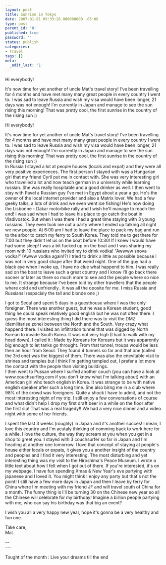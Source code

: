 ```yaml
---
layout: post
title: Sunrise in Tokyo
date: 2007-01-01 09:33:28.000000000 -05:00
type: post
parent_id: '0'
published: true
password: ''
status: publish
categories:
- Travel
tags: []
meta:
  _edit_last: '1'
---
```

<p>Hi everybody!</p>
<p>It's now time for yet another of uncle Mat's travel story! I've been travelling for 4 months and have met many many great people in every country I went to. I was sad to leave Russia and wish my visa would have been longer, 21 days was not enough! I'm currently in Japan and manage to see the sun rising this morning! That was pretty cool, the first sunrise in the country of the rising sun :)</p>
<p><!--more--></p>
<p>Hi everybody!</p>
<p>It's now time for yet another of uncle Mat's travel story! I've been travelling for 4 months and have met many many great people in every country I went to. I was sad to leave Russia and wish my visa would have been longer, 21 days was not enough! I'm currently in Japan and manage to see the sun rising this morning! That was pretty cool, the first sunrise in the country of the rising sun :)<br />
In Russia I stayed a lot at people houses (locals and expat) and they were all very positive experiences. The first person I stayed with was a Hungarian girl that my friend Cyril put me in contact with. She was very interesting girl who travelled a lot and now teach german in a university while learning russian. She was really hospitable and a good drinker as well. I then went to stay with Pavel a Russian guy I've met in Egypt about a year a go. He's the owner of the local internet provider and also a Matrix lover. We had a few geeky talks, a lots of drink and we even went ice fishing! He's now doing the Lisbonne - Dakar motorbike rally and I wish he'll manage to reach the end! I was sad when I had to leave his place to go catch the boat in Vladivostok. But when I was there I had a great time staying with 3 young russians. They even took me out a party where I ended up talking all night we new people. At 6:00 am I had to leave the place to pack my bag and run to the arbor to catch my ferry to South Korea. They told me to get there for 7:00 but they didn't let us on the boat before 10:30! If I knew I would have had some sleep! I was a bit fucked up on the boat and I was sharing my room with 10 russians who invited my to drink vodka! "Awwww snova vodka!" (Awww vodka again!?) I tried to drink a little as possible because I was not in very good shape after that weird night. One of the guy had a black eye when I woke up, I have no clue what happend to him. I was really sad on the boat to leave such a great country and I know I'll go back there sooner or later as there so much more to see and the people where so nice to me. It strange because I've been told by other travellers that the people where cold and unfriendly.. it was all the oposite for me. I miss Russia and Russians! (espacialy the tall and blonde one ;)</p>
<p>I got to Seoul and spent 5 days in a guesthouse where I was the only foreigner. There was another guest, but he was a Korean student, good thing he could speak relatively good english but he was not often there. I guess the most interesting thing I did there was to visit the DMZ (demilitarise zone) between the North and the South. Very crazy what happend there. I visited an infiltration tunnel that was digged by North Korean to invade South Korea. It was not very high (I had to walk with my head down), I called it : Made by Koreans for Koreans but it was apparently big enough to let tanks go throught. From that tunnel, troups would be less then an hour from Seoul. They found 4 tunnels so far and that one (called the 3rd one) was the biggest of them. There was also the enevitable visit to shrines and temples but I think I'm getting templed out, I prefer a lot more the contact with the people than visiting buildings.<br />
I then went to Pussan where I surfed another couch (you can have a look at www.couchsurfing.com if you don't know what I'm talking about) with an American girl who teach english in Korea. It was strange to be with native english speaker after such a long time. She also birng me in a club where 98% of the crowd was foreigners. Quite a shock I have to admit, and not the most interesting night of my trip. I still enjoy a few conversations of course and what didn't help I drop my first draft beer in a while on the floor after the first sip! That was a real tragedy!! We had a very nice dinner and a video night with some of her friends.</p>
<p>I spent the last 3 weeks (roughly) in Japan and it's another succes! I mean, I love this country and I'm acutaly thinking of comming back to work here for a while. I love the culture, the way they scream at you when you get in a shop to greet you. I stayed with 3 couchsurfer so far in Japan and I'm heading at another one tomorrow. I love that concept of staying at people's house either locals or expats, it gives you a another insight of the country and peoples and I find it very interesting. The most disturbing and yet interesting thing was my visit to the Hiroshima's Peace Museum. I wrote a little text about how I felt when I got out of there. If you're interested, it's on my webpage. I have fun spending Xmas &amp; New Year's eve partying with japanese and I loved it. You might think I enjoy any party but that's not the point! I still have a few more days in Japan and then I leave by ferry for China where I'm meeting with my friend JF and will travel south of China for a month. The funny thing is I'll be turning 30 on the Chinese new year so all the Chinese will celebrate for my birthday! Imagine a billion people partying with me, who can say his birthday was that big an event?</p>
<p>I wish you all a very happy new year, hope it's gonna be a very healthy and fun one.</p>
<p>Take care,<br />
Mat.</p>
<p>--<br />
---
  
Tought of the month : Live your dreams till the end